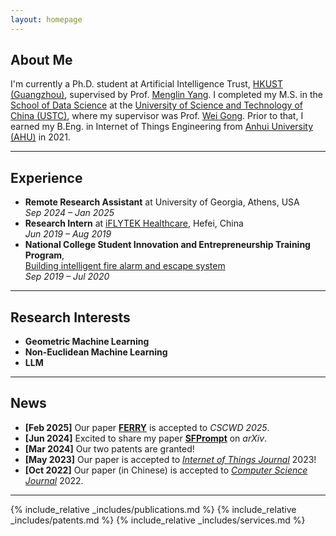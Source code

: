 ```yaml
---
layout: homepage
---
```


## About Me

I'm currently a Ph.D. student at Artificial Intelligence Trust, [HKUST (Guangzhou)](https://www.hkust-gz.edu.cn/), supervised by Prof. [Menglin Yang](https://yangmenglinsite.github.io/). I completed my M.S. in the [School of Data Science](https://saids.ustc.edu.cn/) at the [University of Science and Technology of China (USTC)](http://www.ustc.edu.cn/), where my supervisor was Prof. [Wei Gong](http://staff.ustc.edu.cn/~weigong/). Prior to that, I earned my B.Eng. in Internet of Things Engineering from [Anhui University (AHU)](https://www.ahu.edu.cn) in 2021.

---

## Experience

- **Remote Research Assistant** at University of Georgia, Athens, USA  
  *Sep 2024 – Jan 2025*
- **Research Intern** at [iFLYTEK Healthcare](https://www.iflytek.com/health), Hefei, China  
  *Jun 2019 – Aug 2019*
- **National College Student Innovation and Entrepreneurship Training Program**,  
  [Building intelligent fire alarm and escape system](http://gjcxcy.bjtu.edu.cn/ItemDetail.aspx?CEFC30AAAC332004313796613247ED68EDF0DEEFCE422B8EA99BA1D9481B32E3)  
  *Sep 2019 – Jul 2020*

---

## Research Interests

- **Geometric Machine Learning**
- **Non-Euclidean Machine Learning**
- **LLM**

---

## News

- **[Feb 2025]** Our paper **[FERRY](./assets/files/FERRY.pdf)** is accepted to *CSCWD 2025*.
- **[Jun 2024]** Excited to share my paper **[SFPrompt](https://arxiv.org/pdf/2407.17533)** on *arXiv*.
- **[Mar 2024]** Our two patents are granted!
- **[May 2023]** Our paper is accepted to [*Internet of Things Journal*](https://ieeexplore.ieee.org/document/10138664/) 2023!
- **[Oct 2022]** Our paper (in Chinese) is accepted to [*Computer Science Journal*](https://www.jsjkx.com/index.jsp) 2022.

---

{% include_relative _includes/publications.md %}
{% include_relative _includes/patents.md %}
{% include_relative _includes/services.md %}

